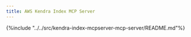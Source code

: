 ```yaml
---
title: AWS Kendra Index MCP Server
---
```


{%include "../../src/kendra-index-mcpserver-mcp-server/README.md"%}
